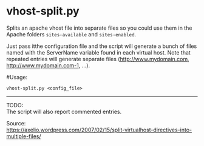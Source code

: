 # vhost-split.py
Splits an apache vhost file into separate files so you could use them in the 
Apache folders `sites-available` and `sites-enabled`.

Just pass itthe configuration file and the script will generate a bunch of files
named with the ServerName variable found in each virtual host. 
Note that repeated entries will generate separate files (http://www.mydomain.com, http://www.mydomain.com-1, …). 

#Usage:

    vhost-split.py <config_file>

---

TODO:  
The script will also report commented entries.

Source:  
https://axelio.wordpress.com/2007/02/15/split-virtualhost-directives-into-multiple-files/
